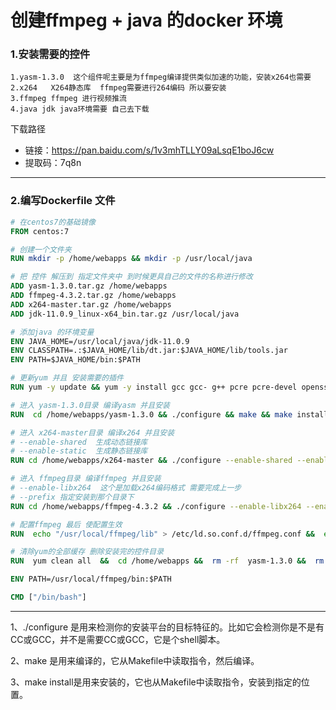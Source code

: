# 创建ffmpeg + java 的docker 环境

### 1.安装需要的控件
    1.yasm-1.3.0  这个组件呢主要是为ffmpeg编译提供类似加速的功能，安装x264也需要
    2.x264   X264静态库  ffmpeg需要进行264编码 所以要安装
    3.ffmpeg ffmpeg 进行视频推流
    4.java jdk java环境需要 自己去下载

下载路径
* 链接：https://pan.baidu.com/s/1v3mhTLLY09aLsqE1boJ6cw 
* 提取码：7q8n

*****

### 2.编写Dockerfile 文件
``` Dockerfile
# 在centos7的基础镜像
FROM centos:7 

# 创建一个文件夹
RUN mkdir -p /home/webapps && mkdir -p /usr/local/java

# 把 控件 解压到 指定文件夹中 到时候更具自己的文件的名称进行修改
ADD yasm-1.3.0.tar.gz /home/webapps 
ADD ffmpeg-4.3.2.tar.gz /home/webapps 
ADD x264-master.tar.gz /home/webapps  
ADD jdk-11.0.9_linux-x64_bin.tar.gz /usr/local/java

# 添加java 的环境变量
ENV JAVA_HOME=/usr/local/java/jdk-11.0.9
ENV CLASSPATH=.:$JAVA_HOME/lib/dt.jar:$JAVA_HOME/lib/tools.jar
ENV PATH=$JAVA_HOME/bin:$PATH

# 更新yum 并且 安装需要的插件
RUN yum -y update && yum -y install gcc gcc- g++ pcre pcre-devel openssl openssl-devel zlib zlib-devel -y

# 进入 yasm-1.3.0目录 编译yasm 并且安装
RUN  cd /home/webapps/yasm-1.3.0 && ./configure && make && make install

# 进入 x264-master目录 编译x264 并且安装 
# --enable-shared  生成动态链接库
# --enable-static  生成静态链接库
RUN cd /home/webapps/x264-master && ./configure --enable-shared --enable-static --disable-asm  && make && make install

# 进入 ffmpeg目录 编译ffmpeg 并且安装 
# --enable-libx264  这个是加载x264编码格式 需要完成上一步
# --prefix 指定安装到那个目录下
RUN cd /home/webapps/ffmpeg-4.3.2 && ./configure --enable-libx264 --enable-gpl  --prefix=/usr/local/ffmpeg && make && make install

# 配置ffmpeg 最后 使配置生效
RUN  echo "/usr/local/ffmpeg/lib" > /etc/ld.so.conf.d/ffmpeg.conf &&  echo "/usr/local/lib" >> /etc/ld.so.conf.d/ffmpeg.conf && ldconfig

# 清除yum的全部缓存 删除安装完的控件目录
RUN  yum clean all  &&  cd /home/webapps &&  rm -rf  yasm-1.3.0 &&  rm -rf  x264-master &&  rm -rf  ffmpeg-4.3.2

ENV PATH=/usr/local/ffmpeg/bin:$PATH

CMD ["/bin/bash"]  
```

*****


1、./configure 是用来检测你的安装平台的目标特征的。比如它会检测你是不是有CC或GCC，并不是需要CC或GCC，它是个shell脚本。

2、make 是用来编译的，它从Makefile中读取指令，然后编译。

3、make install是用来安装的，它也从Makefile中读取指令，安装到指定的位置。
    
            



        


 
    

